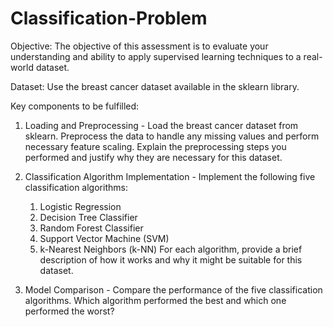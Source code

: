 # Classification-Problem

Objective: The objective of this assessment is to evaluate your understanding and ability to apply supervised learning techniques to a real-world dataset. 

Dataset: Use the breast cancer dataset available in the sklearn library.

Key components to be fulfilled:

1. Loading and Preprocessing - Load the breast cancer dataset from sklearn. Preprocess the data to handle any missing values and perform necessary feature scaling. Explain the preprocessing steps you performed and justify why they are necessary for this dataset.

2. Classification Algorithm Implementation - Implement the following five classification algorithms:
  
    1. Logistic Regression
    2. Decision Tree Classifier
    3. Random Forest Classifier
    4. Support Vector Machine (SVM)
    5. k-Nearest Neighbors (k-NN)
For each algorithm, provide a brief description of how it works and why it might be suitable for this dataset.

3. Model Comparison - Compare the performance of the five classification algorithms. Which algorithm performed the best and which one performed the worst?
